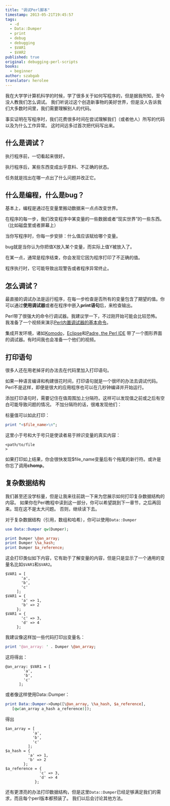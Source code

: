 ```yaml
---
title: "调试Perl脚本"
timestamp: 2013-05-21T19:45:57
tags:
  - -d
  - Data::Dumper
  - print
  - debug
  - debugging
  - $VAR1
  - $VAR2
published: true
original: debugging-perl-scripts
books:
  - beginner
author: szabgab
translator: herolee
---
```



我在大学学计算机科学的时候，学了很多关于如何写程序的，但是据我所知，至今没人教我们怎么调试。
我们听说过这个创造新事物的美好世界，但是没人告诉我们大多数时间里，我们需要理解别人的代码。

事实证明在写程序时，我们花费很多时间在尝试理解我们（或者他人）所写的代码以及为什么工作异常。
这时间远多过首次把代码写出来。


## 什么是调试？

执行程序前，一切看起来很好。

执行程序后，某些东西变成出乎意料、不正确的状态。

任务就是找出在哪一点出了什么问题并改正它。

## 什么是编程，什么是bug？

基本上，编程是通过在变量里搬动数据来一点点改变世界。

在程序的每一步，我们改变程序中某变量的一些数据或者“现实世界”的一些东西。（比如磁盘里或者屏幕上）

当你写程序时，你每一步安排：什么值应该赋给哪个变量。

bug就是当你认为你把值X放入某个变量，而实际上值Y被放入了。

在某一点，通常是程序结束，你会发现它因为程序打印了不正确的值。

程序执行时，它可能导致出现警告或者程序异常终止。

## 怎么调试？

最直接的调试办法是运行程序，在每一步检查是否所有的变量包含了期望的值。你可以通过<b>使用调试器</b>或者在程序中嵌入<b>print语句</b>后，来检查输出。

Perl带了很强大的命令行调试器。我建议学一下，不过刚开始可能会比较恐怖。
我准备了一个视频来演示[Perl内置调试器的基本命令](/using-the-built-in-debugger-of-perl)。

集成开发环境，诸如[Komodo](http://www.activestate.com/)，[Eclipse](http://eclipse.org/)和[Padre, the Perl IDE](http://padre.perlide.org/)
带了一个图形界面的调试器。有时间我也会准备一个他们的视频。

## 打印语句

很多人还在用老掉牙的办法去在代码里加入打印语句。

如果一种语言编译和构建很花时间，打印语句就是一个很坏的办法去调试代码。
Perl不是这样，即便是很大的应用程序也可以在几秒钟编译并开始运行。

添加打印语句时，需要记住在值周围加上分隔符。这样可以发现值之前或之后有空白可能导致问题的情况。
不加分隔符的话，很难发现他们：

标量值可以如此打印：

```perl
print "<$file_name>\n";
```

这里小于号和大于号只是使读者易于辨识变量的真实内容：

```
<path/to/file
>
```

如果打印如上结果，你会很快发现$file_name变量后有个拖尾的新行符。或许是你忘了调用<b>chomp</b>。

## 复杂数据结构

我们甚至还没学标量，但是让我来往前跳一下来为您展示如何打印复杂数据结构的内容。
如果你在Perl教程中读到这一部分，你可以希望跳到下一章节，之后再回来。现在这不是太大问题。
否则，继续读下去。

对于复杂数据结构（引用，数组和哈希），你可以使用`Data::Dumper`

```perl
use Data::Dumper qw(Dumper);

print Dumper \@an_array;
print Dumper \%a_hash;
print Dumper $a_reference;
```

这会打印类似如下内容，它有助于了解变量的内容，但是只是显示了一个通用的变量名比如`$VAR1`和`$VAR2`。

```
$VAR1 = [
       'a',
       'b',
       'c'
     ];
$VAR1 = {
       'a' => 1,
       'b' => 2
     };
$VAR1 = {
       'c' => 3,
       'd' => 4
     };
```

我建议像这样加一些代码打印出变量名：

```perl
print '@an_array: ' . Dumper \@an_array;
```

这将得出：

```
@an_array: $VAR1 = [
        'a',
        'b',
        'c'
      ];
```

或者像这样使用Data::Dumper：

```perl
print Data::Dumper->Dump([\@an_array, \%a_hash, $a_reference],
   [qw(an_array a_hash a_reference)]);
```

得出

```
$an_array = [
            'a',
            'b',
            'c'
          ];
$a_hash = {
          'a' => 1,
          'b' => 2
        };
$a_reference = {
               'c' => 3,
               'd' => 4
             };
```

还有更漂亮的办法打印数据结构，但是这里`Data::Dumper`已经足够满足我们的需求，而且每个perl版本都预装了。
我们以后会讨论其他方法。
